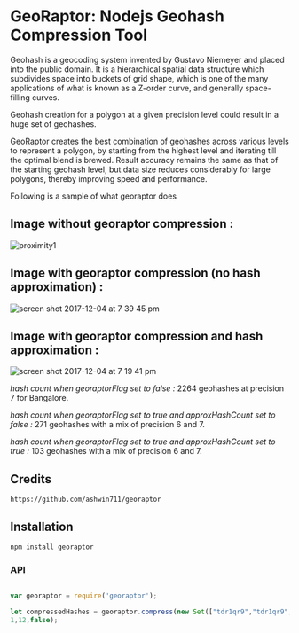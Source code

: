 GeoRaptor: Nodejs Geohash Compression Tool
==========================================

Geohash is a geocoding system invented by Gustavo Niemeyer and placed into the public domain. It is a hierarchical spatial data structure which subdivides space into buckets of grid shape, which is one of the many applications of what is known as a Z-order curve, and generally space-filling curves.

Geohash creation for a polygon at a given precision level could result in a huge set of geohashes.

GeoRaptor creates the best combination of geohashes across various levels to represent a polygon, by starting from the highest level and iterating till the optimal blend is brewed. Result accuracy remains the same as that of the starting geohash level, but data size reduces considerably for large polygons, thereby improving speed and performance.

Following is a sample of what georaptor does

 ## Image without georaptor compression :

  ![proximity1](https://user-images.githubusercontent.com/16045606/33555955-4d567c40-d928-11e7-91bf-e8edb0e581ac.png)

 ## Image with georaptor compression (no hash approximation) :

  ![screen shot 2017-12-04 at 7 39 45 pm](https://user-images.githubusercontent.com/16045606/33556732-f406252a-d92a-11e7-9f09-1120b82d7317.png)


 ## Image with georaptor compression and hash approximation :

   ![screen shot 2017-12-04 at 7 19 41 pm](https://user-images.githubusercontent.com/16045606/33555977-6a14f5dc-d928-11e7-9af1-4bc671422cb5.png)



*hash count when georaptorFlag set to false :* 2264 geohashes at precision 7 for Bangalore.

*hash count when georaptorFlag set to true and approxHashCount set to false :* 271 geohashes with a mix of precision 6 and 7.

*hash count when georaptorFlag set to true and approxHashCount set to true :* 103 geohashes with a mix of precision 6 and 7.

## Credits

    https://github.com/ashwin711/georaptor

## Installation

```bash
npm install georaptor
```


### API


```js

var georaptor = require('georaptor');

let compressedHashes = georaptor.compress(new Set(["tdr1qr9","tdr1qr9","tdr1qz8","tdr1qz8"]),
1,12,false);

```